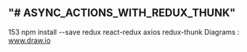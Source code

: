 "# ASYNC_ACTIONS_WITH_REDUX_THUNK" 
------------------------------
153
npm install --save redux react-redux axios redux-thunk
Diagrams : www.draw.io
